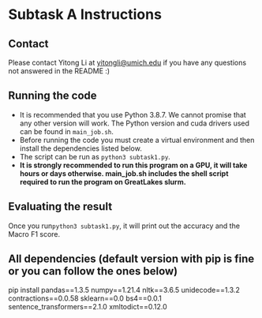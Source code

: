 # Subtask A Instructions
## Contact
Please contact Yitong Li at yitongli@umich.edu if you have any questions not answered in the README :)

## Running the code
- It is recommended that you use Python 3.8.7. We cannot promise that any other version will work. The Python version and cuda drivers used can be found in `main_job.sh`.
- Before running the code you must create a virtual environment and then install the dependencies listed below.
- The script can be run as `python3 subtask1.py`.
- **It is strongly recommended to run this program on a GPU, it will take hours or days otherwise. main_job.sh includes the shell script required to run the program on GreatLakes slurm.** 

## Evaluating the result
Once you run`python3 subtask1.py`, it will print out the accuracy and the Macro F1 score.
## All dependencies (default version with pip is fine or you can follow the ones below)
pip install pandas==1.3.5
numpy==1.21.4 
nltk==3.6.5
unidecode==1.3.2 
contractions==0.0.58 
sklearn==0.0 
bs4==0.0.1  
sentence_transformers==2.1.0 
xmltodict==0.12.0